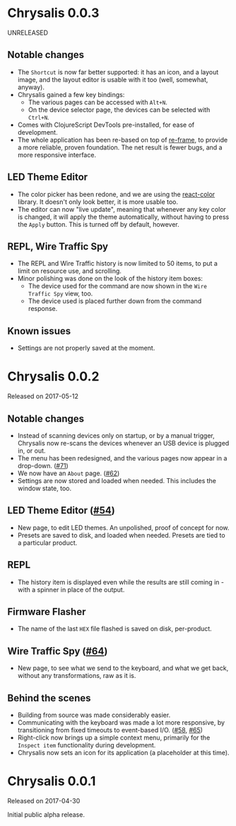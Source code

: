 <!-- -*- mode: markdown; fill-column: 8192 -*- -->

# Chrysalis 0.0.3
UNRELEASED

## Notable changes

* The `Shortcut` is now far better supported: it has an icon, and a layout image, and the layout editor is usable with it too (well, somewhat, anyway).
* Chrysalis gained a few key bindings:
  - The various pages can be accessed with `Alt+N`.
  - On the device selector page, the devices can be selected with `Ctrl+N`.
* Comes with ClojureScript DevTools pre-installed, for ease of development.
* The whole application has been re-based on top of [re-frame][re-frame], to provide a more reliable, proven foundation. The net result is fewer bugs, and a more responsive interface.

 [re-frame]: https://github.com/Day8/re-frame

## LED Theme Editor

* The color picker has been redone, and we are using the [react-color][react-color] library. It doesn't only look better, it is more usable too.
* The editor can now "live update", meaning that whenever any key color is changed, it will apply the theme automatically, without having to press the `Apply` button. This is turned off by default, however.

 [react-color]: http://casesandberg.github.io/react-color/

## REPL, Wire Traffic Spy

* The REPL and Wire Traffic history is now limited to 50 items, to put a limit on resource use, and scrolling.
* Minor polishing was done on the look of the history item boxes:
  - The device used for the command are now shown in the `Wire Traffic Spy` view, too.
  - The device used is placed further down from the command response.

## Known issues

* Settings are not properly saved at the moment.

# Chrysalis 0.0.2
Released on 2017-05-12

## Notable changes

* Instead of scanning devices only on startup, or by a manual trigger, Chrysalis now re-scans the devices whenever an USB device is plugged in, or out.
* The menu has been redesigned, and the various pages now appear in a drop-down. ([#71](https://github.com/algernon/Chrysalis/issues/71))
* We now have an `About` page. ([#62](https://github.com/algernon/Chrysalis/issues/62))
* Settings are now stored and loaded when needed. This includes the window state, too.
  
## LED Theme Editor ([#54](https://github.com/algernon/Chrysalis/issues/54))

* New page, to edit LED themes. An unpolished, proof of concept for now.
* Presets are saved to disk, and loaded when needed. Presets are tied to a particular product.

## REPL

* The history item is displayed even while the results are still coming in - with a spinner in place of the output.
  
## Firmware Flasher

* The name of the last `HEX` file flashed is saved on disk, per-product.
  
## Wire Traffic Spy ([#64](https://github.com/algernon/Chrysalis/issues/64))

* New page, to see what we send to the keyboard, and what we get back, without any transformations, raw as it is.

## Behind the scenes

* Building from source was made considerably easier.
* Communicating with the keyboard was made a lot more responsive, by transitioning from fixed timeouts to event-based I/O. ([#58](https://github.com/algernon/Chrysalis/issues/58), [#65](https://github.com/algernon/Chrysalis/issues/65))
* Right-click now brings up a simple context menu, primarily for the `Inspect item` functionality during development.
* Chrysalis now sets an icon for its application (a placeholder at this time).

# Chrysalis 0.0.1
Released on 2017-04-30

Initial public alpha release.

